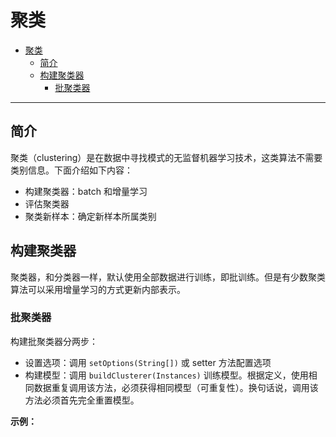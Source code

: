 # 聚类

- [聚类](#聚类)
  - [简介](#简介)
  - [构建聚类器](#构建聚类器)
    - [批聚类器](#批聚类器)

***

## 简介

聚类（clustering）是在数据中寻找模式的无监督机器学习技术，这类算法不需要类别信息。下面介绍如下内容：

- 构建聚类器：batch 和增量学习
- 评估聚类器
- 聚类新样本：确定新样本所属类别

## 构建聚类器

聚类器，和分类器一样，默认使用全部数据进行训练，即批训练。但是有少数聚类算法可以采用增量学习的方式更新内部表示。

### 批聚类器

构建批聚类器分两步：

- 设置选项：调用 `setOptions(String[])` 或 setter 方法配置选项
- 构建模型：调用 `buildClusterer(Instances)` 训练模型。根据定义，使用相同数据重复调用该方法，必须获得相同模型（可重复性）。换句话说，调用该方法必须首先完全重置模型。

**示例：** 